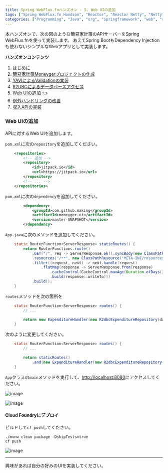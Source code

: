 ```yaml
---
title: Spring WebFlux.fnハンズオン - 5. Web UIの追加
tags: ["Spring WebFlux.fn Handson", "Reactor", "Reactor Netty", "Netty", "Spring 5", "Spring WebFlux", "Java", "Cloud Foundry", "Pivotal Web Services", "Pivotal Cloud Foundry"]
categories: ["Programming", "Java", "org", "springframework", "web", "reactive"]
---
```


本ハンズオンで、次の図のような簡易家計簿のAPIサーバーをSpring WebFlux.fnを使って実装します。
あえてSpring BootもDependency Injectionも使わないシンプルなWebアプリとして実装します。

**ハンズオンコンテンツ**

1. [はじめに](/entries/500)
1. [簡易家計簿Moneygerプロジェクトの作成](/entries/501)
1. [YAVIによるValidationの実装](/entries/502)
1. [R2DBCによるデータベースアクセス](/entries/503)
1. [Web UIの追加](/entries/504) 👈
1. [例外ハンドリングの改善](/entries/505)
1. [収入APIの実装](/entries/506)


### Web UIの追加

APIに対するWeb UIを追加します。

`pom.xml`に次の`repository`を追加してください。

```xml
    <repositories>
    	<!-- 追加 -->
        <repository>
            <id>jitpack.io</id>
            <url>https://jitpack.io</url>
        </repository>
        <!-- ... -->
    </repositories>
```

`pom.xml`に次の`dependency`を追加してください。

```xml
        <dependency>
            <groupId>com.github.making</groupId>
            <artifactId>moneyger-ui</artifactId>
            <version>master-SNAPSHOT</version>
        </dependency>
```

`App.java`に次のメソッドを追加してください。

```java
    static RouterFunction<ServerResponse> staticRoutes() {
        return RouterFunctions.route()
            .GET("/", req -> ServerResponse.ok().syncBody(new ClassPathResource("META-INF/resources/index.html")))
            .resources("/**", new ClassPathResource("META-INF/resources/"))
            .filter((request, next) -> next.handle(request)
                .flatMap(response -> ServerResponse.from(response)
                    .cacheControl(CacheControl.maxAge(Duration.ofDays(3)))
                    .build(response::writeTo)))
            .build();
    }
```

`routes`メソッドを次の箇所を

```java
    static RouterFunction<ServerResponse> routes() {
        // ...

        return new ExpenditureHandler(new R2dbcExpenditureRepository(databaseClient, transactionalOperator)).routes();
    }
```

次のように変更してください。

```java
    static RouterFunction<ServerResponse> routes() {
        // ...

        return staticRoutes()
            .and(new ExpenditureHandler(new R2dbcExpenditureRepository(databaseClient, transactionalOperator)).routes());
    }
```

`App`クラスの`main`メソッドを実行して、[http://localhost:8080](http://localhost:8080)にアクセスしてください。

![image](https://user-images.githubusercontent.com/106908/58406424-8b34dc80-80a4-11e9-932d-1bcfd032a2f6.png)

![image](https://user-images.githubusercontent.com/106908/58406492-ad2e5f00-80a4-11e9-85c4-6a9452dd4589.png)


#### Cloud Foundryにデプロイ

ビルドして`cf push`してください。

```
./mvnw clean package -DskipTests=true
cf push
```

![image](https://user-images.githubusercontent.com/106908/58406552-d2bb6880-80a4-11e9-8edf-e22d6015ebef.png)

---

興味があれば自分の好みのUIを実装してください。
